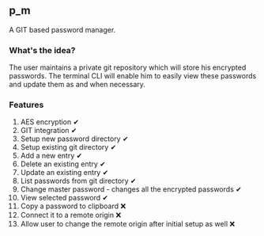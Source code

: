 ## p_m

A GIT based password manager.

### What's the idea?

The user maintains a private git repository which will store his encrypted passwords.
The terminal CLI will enable him to easily view these passwords and update them as and when necessary.

### Features

1. AES encryption ✔
2. GIT integration ✔
3. Setup new password directory ✔
4. Setup existing git directory ✔
5. Add a new entry ✔
6. Delete an existing entry ✔
7. Update an existing entry ✔
8. List passwords from git directory ✔
9. Change master password - changes all the encrypted passwords ✔
10. View selected password ✔
11. Copy a password to clipboard ❌
12. Connect it to a remote origin ❌
13. Allow user to change the remote origin after initial setup as well ❌
